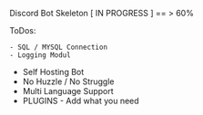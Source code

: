 Discord Bot Skeleton
[ IN PROGRESS ] == > 60%

ToDos:

    - SQL / MYSQL Connection
    - Logging Modul 

+ Self Hosting Bot
+ No Huzzle / No Struggle
+ Multi Language Support
+ PLUGINS - Add what you need
